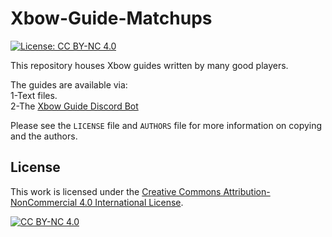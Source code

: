 # Xbow-Guide-Matchups
  
[![License: CC BY-NC 4.0](https://img.shields.io/badge/License-CC%20BY--NC%204.0-lightgrey.svg)](https://creativecommons.org/licenses/by-nc/4.0/)
  
  
This repository houses Xbow guides written by many good players.     
     
The guides are available via:     
1-Text files.     
2-The [Xbow Guide Discord Bot](https://discord.com/api/oauth2/authorize?client_id=839764015567470603&permissions=511040&scope=bot)     
     
Please see the `LICENSE` file and `AUTHORS` file for more information on copying and the authors.  
  
    
## License 
   


This work is licensed under the
[Creative Commons Attribution-NonCommercial 4.0 International License](https://creativecommons.org/licenses/by-nc/4.0/).

[![CC BY-NC 4.0][cc-by-nc-image]][cc-by-nc]

[cc-by-nc]: http://creativecommons.org/licenses/by-nc/4.0/
[cc-by-nc-image]: https://licensebuttons.net/l/by-nc/4.0/88x31.png
[cc-by-nc-sa-shield]: https://img.shields.io/badge/License-CC%20BY--NC--SA%204.0-lightgrey.svg
